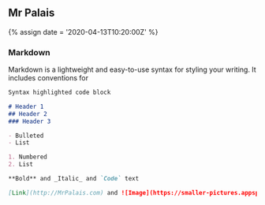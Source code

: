 ## Mr Palais

{% assign date = '2020-04-13T10:20:00Z' %}

### Markdown

Markdown is a lightweight and easy-to-use syntax for styling your writing. It includes conventions for

```markdown
Syntax highlighted code block

# Header 1
## Header 2
### Header 3

- Bulleted
- List

1. Numbered
2. List

**Bold** and _Italic_ and `Code` text

[Link](http://MrPalais.com) and ![Image](https://smaller-pictures.appspot.com/images/dreamstime_xxl_65780868_small.jpg)
```
